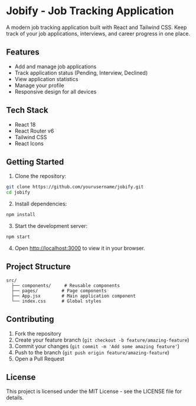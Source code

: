 # Jobify - Job Tracking Application

A modern job tracking application built with React and Tailwind CSS. Keep track of your job applications, interviews, and career progress in one place.

## Features

- Add and manage job applications
- Track application status (Pending, Interview, Declined)
- View application statistics
- Manage your profile
- Responsive design for all devices

## Tech Stack

- React 18
- React Router v6
- Tailwind CSS
- React Icons

## Getting Started

1. Clone the repository:
```bash
git clone https://github.com/yourusername/jobify.git
cd jobify
```

2. Install dependencies:
```bash
npm install
```

3. Start the development server:
```bash
npm start
```

4. Open [http://localhost:3000](http://localhost:3000) to view it in your browser.

## Project Structure

```
src/
  ├── components/     # Reusable components
  ├── pages/         # Page components
  ├── App.jsx        # Main application component
  └── index.css      # Global styles
```

## Contributing

1. Fork the repository
2. Create your feature branch (`git checkout -b feature/amazing-feature`)
3. Commit your changes (`git commit -m 'Add some amazing feature'`)
4. Push to the branch (`git push origin feature/amazing-feature`)
5. Open a Pull Request

## License

This project is licensed under the MIT License - see the LICENSE file for details. 
